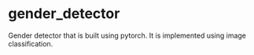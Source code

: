 # gender_detector
Gender detector that is built using pytorch. It is implemented using image classification.
